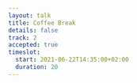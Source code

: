 ```yaml
---
layout: talk
title: Coffee Break
details: false
track: 2
accepted: true
timeslot:
  start: 2021-06-22T14:35:00+02:00
  duration: 20
---
```


<!-- empty //-->